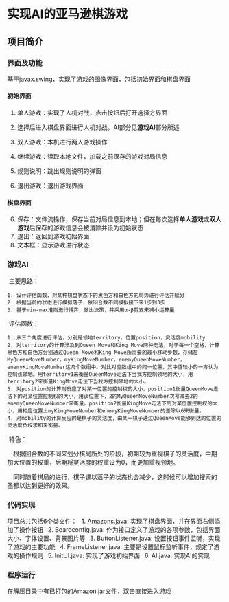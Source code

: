 # 实现AI的亚马逊棋游戏
## 项目简介
### 界面及功能
基于javax.swing，实现了游戏的图像界面，包括初始界面和棋盘界面
#### 初始界面

1. 单人游戏：实现了人机对战，点击按钮后打开选择方界面

2. 选择后进入棋盘界面进行人机对战。AI部分见**游戏AI**部分所述

3. 双人游戏：本机进行两人游戏操作

4. 继续游戏：读取本地文件，加载之前保存的游戏对局信息

5. 规则说明：跳出规则说明的弹窗

6. 退出游戏：退出游戏界面

  #### 棋盘界面
6. 保存：文件流操作，保存当前对局信息到本地；但在每次选择**单人游戏**或**双人游戏**后保存的游戏信息会被清除并设为初始状态
7. 退出：返回到游戏初始界面
8. 文本框：显示游戏进行状态

### 游戏AI

​	主要思路：

	1. 设计评估函数，对某种棋盘状态下的黑色方和白色方的局势进行评估并赋分
 	2. 根据当前的状态进行模拟落子，依回合数不同模拟接下来1步到3步
 	3. 基于min-max准则进行博弈，做出决策，并采用α-β剪支来减小运算量

​	评估函数：

    1. 从三个角度进行评估，分别是领地territory，位置position，灵活度mobility
 	2. 对territory的计算涉及到Queen Move和King Move两种走法，对于每一个空格，计算黑色方和白色方分别通过Queen Move和King Move所需要的最小移动步数，存储在MyQueenMoveNumber，myKingMoveNumber，enemyQueenMoveNumber，enemyKingMoveNumber这几个数组中。对比对应数组中的同一位置，其中值较小的一方认为控制该领地。用territory1来衡量QueenMove走法下当我方控制领地的大小，用territory2来衡量KingMove走法下当我方控制领地的大小。
 	3. 对position的计算则反应了对某一位置的控制权的大小，position1衡量QueenMove走法下的对某位置控制权的大小，用该位置下，2的MyQueenMoveNumber次幂减去2的enemyQueenMoveNumber来衡量。position2衡量KingMove走法下的对某位置控制权的大小，用相应位置上myKingMoveNumber和enemyKingMoveNumber的差除以6来衡量。
 	4. 对mobility的计算反应的是棋子的灵活度，由某一棋子通过QueenMove能够到达的位置的灵活度负权求和来衡量。

​    特色：

&emsp;根据回合数的不同来划分棋局所处的阶段，初期较为重视棋子的灵活度，中期	加大位置的权重，后期将灵活度的权重设为0，而更加重视领地。

&emsp;同时随着棋局的进行，棋子课以落子的状态也会减少，这时候可以增加搜索的	圣都以达到更好的效果。



### 代码实现
项目总共包括6个类文件：
&ensp;1. Amazons.java: 实现了棋盘界面，并在界面右侧添加了操作按钮
&ensp;2. Boardconfig.java: 作为接口定义了游戏的各项参数，包括界面大小、字体设置、背景图片等
&ensp;3. ButtonListener.java: 设置按钮事件监听，实现了游戏的主要功能
&ensp;4. FrameListener.java: 主要是设置鼠标监听事件，规定了游戏的操作规则
&ensp;5. InitUI.java: 实现了游戏初始界面
&ensp;6. AI.java: 实现AI的实现

### 程序运行
在解压目录中有已打包的Amazon.jar文件，双击直接进入游戏
